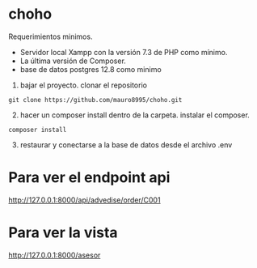 # choho
Requerimientos minimos.
 - Servidor local Xampp con la versión 7.3 de PHP como mínimo.
 - La última versión de Composer.
 - base de datos postgres 12.8 como minimo

1. bajar el proyecto.
clonar el repositorio
```
git clone https://github.com/mauro8995/choho.git

```
2. hacer un composer install dentro de la carpeta.
instalar el composer.
```
composer install

```
3. restaurar y conectarse a la base de datos desde el archivo .env
# Para ver el endpoint api 
http://127.0.0.1:8000/api/advedise/order/C001

# Para ver la vista
http://127.0.0.1:8000/asesor

